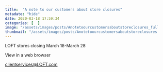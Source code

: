 ```yaml
---
title:  "A note to our customers about store closures"
metadate: "hide"
date: 2020-03-18 17:59:34
categories: [  ]
image: "/assets/images/posts/Anotetoourcustomersaboutstoreclosures_full.png"
thumbnail: "/assets/images/posts/Anotetoourcustomersaboutstoreclosures.png"
---
```

LOFT stores closing March 18-March 28

View
in a web browser





























































<clientservices@LOFT.com>




